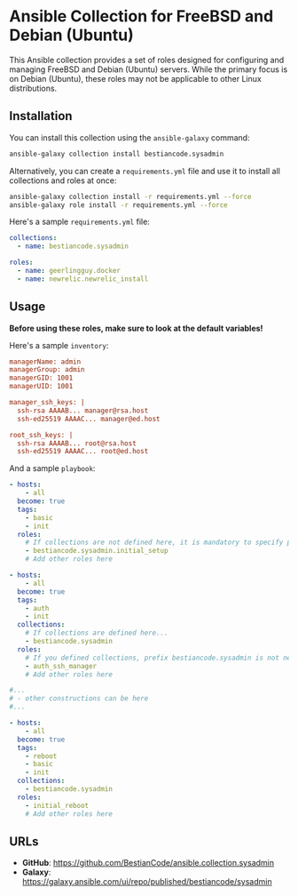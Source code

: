 # Ansible Collection for FreeBSD and Debian (Ubuntu)

This Ansible collection provides a set of roles designed for configuring and managing FreeBSD and Debian (Ubuntu) servers. While the primary focus is on Debian (Ubuntu), these roles may not be applicable to other Linux distributions.

## Installation

You can install this collection using the `ansible-galaxy` command:

```bash
ansible-galaxy collection install bestiancode.sysadmin
```

Alternatively, you can create a `requirements.yml` file and use it to install all collections and roles at once:

```bash
ansible-galaxy collection install -r requirements.yml --force
ansible-galaxy role install -r requirements.yml --force
```

Here's a sample `requirements.yml` file:

```yaml
collections:
  - name: bestiancode.sysadmin

roles:
  - name: geerlingguy.docker
  - name: newrelic.newrelic_install
```

## Usage

**Before using these roles, make sure to look at the default variables!**

Here's a sample `inventory`:

```ini
managerName: admin
managerGroup: admin
managerGID: 1001
managerUID: 1001

manager_ssh_keys: |
  ssh-rsa AAAAB... manager@rsa.host
  ssh-ed25519 AAAAC... manager@ed.host

root_ssh_keys: |
  ssh-rsa AAAAB... root@rsa.host
  ssh-ed25519 AAAAC... root@ed.host
```

And a sample `playbook`:

```yaml
- hosts:
    - all
  become: true
  tags:
    - basic
    - init
  roles:
    # If collections are not defined here, it is mandatory to specify prefix bestiancode.sysadmin!
    - bestiancode.sysadmin.initial_setup
    # Add other roles here

- hosts:
    - all
  become: true
  tags:
    - auth
    - init
  collections:
    # If collections are defined here...
    - bestiancode.sysadmin
  roles:
    # If you defined collections, prefix bestiancode.sysadmin is not needed.
    - auth_ssh_manager
    # Add other roles here

#...
# - other constructions can be here
#...

- hosts:
    - all
  become: true
  tags:
    - reboot
    - basic
    - init
  collections:
    - bestiancode.sysadmin
  roles:
    - initial_reboot
    # Add other roles here
```

## URLs

- **GitHub**: https://github.com/BestianCode/ansible.collection.sysadmin
- **Galaxy**: https://galaxy.ansible.com/ui/repo/published/bestiancode/sysadmin
